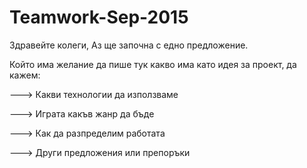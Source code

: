 # Teamwork-Sep-2015 

Здравейте колеги, 
Аз ще започна с едно предложение. 

Който има желание да пише тук какво има като идея за проект, да кажем:

---> Какви технологии да използваме

---> Играта какъв жанр да бъде

---> Как да разпределим работата

---> Други предложения или препоръки